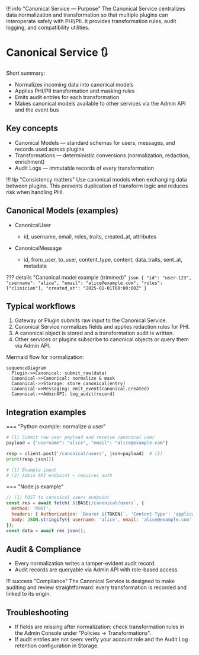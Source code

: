 !!! info "Canonical Service — Purpose"
    The Canonical Service centralizes data normalization and transformation so that multiple plugins can interoperate safely with PHI/PII. It provides transformation rules, audit logging, and compatibility utilities.

# Canonical Service :arrows_clockwise: 

Short summary:

- Normalizes incoming data into canonical models
- Applies PHI/PII transformation and masking rules
- Emits audit entries for each transformation
- Makes canonical models available to other services via the Admin API and the event bus

## Key concepts

- Canonical Models — standard schemas for users, messages, and records used across plugins
- Transformations — deterministic conversions (normalization, redaction, enrichment)
- Audit Logs — immutable records of every transformation

!!! tip "Consistency matters"
    Use canonical models when exchanging data between plugins. This prevents duplication of transform logic and reduces risk when handling PHI.

## Canonical Models (examples)

- CanonicalUser
  - id, username, email, roles, traits, created_at, attributes

- CanonicalMessage
  - id, from_user, to_user, content_type, content, data_traits, sent_at, metadata

??? details "Canonical model example (trimmed)"
    ```json
    {
      "id": "user-123",
      "username": "alice",
      "email": "alice@example.com",
      "roles": ["clinician"],
      "created_at": "2025-01-01T00:00:00Z"
    }
    ```

## Typical workflows

1. Gateway or Plugin submits raw input to the Canonical Service.
2. Canonical Service normalizes fields and applies redaction rules for PHI.
3. A canonical object is stored and a transformation audit is written.
4. Other services or plugins subscribe to canonical objects or query them via Admin API.

Mermaid flow for normalization:

```mermaid
sequenceDiagram
  Plugin->>Canonical: submit_raw(data)
  Canonical->>Canonical: normalize & mask
  Canonical->>Storage: store_canonical(entry)
  Canonical->>Messaging: emit_event(canonical.created)
  Canonical->>AdminAPI: log_audit(record)
```

## Integration examples

=== "Python example: normalize a user"

```python
# (1) Submit raw user payload and receive canonical user
payload = {"username": "alice", "email": "alice@example.com"}

resp = client.post('/canonical/users', json=payload)  # (2)
print(resp.json())

# (1) Example input
# (2) Admin API endpoint — requires auth
```

=== "Node.js example"

```javascript
// (1) POST to canonical users endpoint
const res = await fetch(`${BASE}/canonical/users`, {
  method: 'POST',
  headers: { Authorization: `Bearer ${TOKEN}`, 'Content-Type': 'application/json' },
  body: JSON.stringify({ username: 'alice', email: 'alice@example.com' })
});
const data = await res.json();
```

## Audit & Compliance

- Every normalization writes a tamper-evident audit record.
- Audit records are queryable via Admin API with role-based access.

!!! success "Compliance"
    The Canonical Service is designed to make auditing and review straightforward: every transformation is recorded and linked to its origin.

## Troubleshooting

- If fields are missing after normalization: check transformation rules in the Admin Console under "Policies -> Transformations".
- If audit entries are not seen: verify your account role and the Audit Log retention configuration in Storage.
